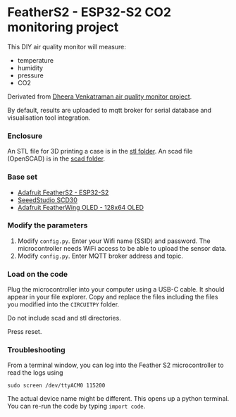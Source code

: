 # FeatherS2 - ESP32-S2 CO2 monitoring project

This DIY air quality monitor will measure:

* temperature
* humidity
* pressure
* CO2

Derivated from [Dheera Venkatraman air quality monitor project](https://github.com/dheera/aqi-monitor).

By default, results are uploaded to mqtt broker for serial database and visualisation tool integration.

### Enclosure

An STL file for 3D printing a case is in the [stl folder](stl/).
An scad file (OpenSCAD) is in the [scad folder](scad/). 

### Base set

* [Adafruit FeatherS2 - ESP32-S2](https://www.adafruit.com/product/4769)
* [SeeedStudio SCD30](https://www.seeedstudio.com/Grove-CO2-Temperature-Humidity-Sensor-SCD30-p-2911.html)
* [Adafruit FeatherWing OLED - 128x64 OLED](https://www.adafruit.com/product/4650)

### Modify the parameters

1. Modify `config.py`. Enter your Wifi name (SSID) and password. The microcontroller needs WiFi access to be able to upload the sensor data.
2. Modify `config.py`. Enter MQTT broker address and topic.

### Load on the code

Plug the microcontroller into your computer using a USB-C cable. It should appear in your file explorer. Copy and replace the files including the files you modified into the `CIRCUITPY` folder. 

Do not include scad and stl directories.

Press reset. 

### Troubleshooting

From a terminal window, you can log into the Feather S2 microcontroller to read the logs using

```
sudo screen /dev/ttyACM0 115200
```
The actual device name might be different. This opens up a python terminal. You can re-run the code by typing `import code`.
